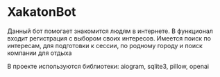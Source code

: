 # XakatonBot
Данный бот помогает знакомится людям в интернете. В функционал входит регистрация с выбором своих интересов. Имеется поиск по интересам, для подготовки к сессии, по родному городу и поиск компании для отдыха

В проекте используются библиотеки: aiogram, sqlite3, pillow, openai

